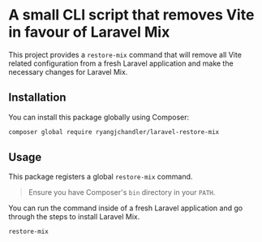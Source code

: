 # A small CLI script that removes Vite in favour of Laravel Mix

This project provides a `restore-mix` command that will remove all Vite related configuration from a fresh Laravel application and make the necessary changes for Laravel Mix.

## Installation

You can install this package globally using Composer:

```sh
composer global require ryangjchandler/laravel-restore-mix
```

## Usage

This package registers a global `restore-mix` command.

> Ensure you have Composer's `bin` directory in your `PATH`.

You can run the command inside of a fresh Laravel application and go through the steps to install Laravel Mix.

```sh
restore-mix
```
